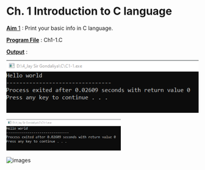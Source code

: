 # Ch. 1 Introduction to C language

<u>**Aim** 1</u> : Print your basic info in C language.

<u>**Program File**</u> : Ch1-1.C

<u>**Output**</u> :

![Aim 1 Output](https://github.com/IamJayGondaliya/CDemo/blob/master/images/image1.png)

<img src="https://github.com/IamJayGondaliya/CDemo/blob/master/images/image1.png" width="300px" alt="It will take some time">


![images](https://user-images.githubusercontent.com/114161261/209526036-571e4b3b-0bda-41b1-9c5e-b0b71913cf24.jpg)
